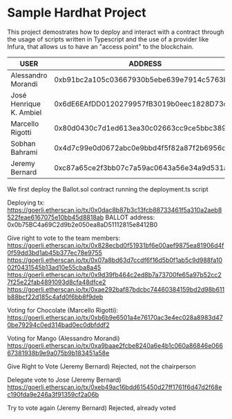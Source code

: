 # Sample Hardhat Project

This project demostrates how to deploy and interact with a contract through the usage of scripts
written in Typescript and the use of a provider like Infura, that allows us to have an "access point"
to the blockchain.

| USER                    | ADDRESS                                       |
|-------------------------|-----------------------------------------------|
| Alessandro Morandi      | 0xb91bc2a105c03667930b5ebe639e7914c5763bdb    |
| José Henrique K. Ambiel | 0x6dE6EAfDD0120279957fB3019b0eec1828D73cDa    |
| Marcello Rigotti        | 0x80d0430c7d1ed613ea30c02663cc9ce5bbc389a8    |
| Sobhan Bahrami          | 0x4d7c99e0d0672abc0e9bbd4f5f82a87f2b6956da    |
| Jeremy Bernard          | 0xc87a65ce2f3bb07c7a59ac0643a56e34a9d531a7    |

We first deploy the Ballot.sol contract running the deployment.ts script

Deploying tx: https://goerli.etherscan.io/tx/0x0dac8b87b3c13fcb88733461f5a310a2aeb8522feae6167075e10bb45d8818ab
BALLOT address: 0x0b75BC4a69C2d9b2e050ea8aD51112815e8412B0

Give right to vote to the team members:
https://goerli.etherscan.io/tx/0x828ecbd0f51931bf6e00aef9875ea81906d4f0f59dd3bd1ab45b377ec78e9755
https://goerli.etherscan.io/tx/0x07a8bd63d7ccdf6f16d5b0f1ab5c9d988fa1002f0431545b13ad10e55cba8a45
https://goerli.etherscan.io/tx/0x9d39fb464c2ed8b7a73700fe65a97b52cc27f25e22fab4891093d8cfa48dfce2
https://goerli.etherscan.io/tx/0xae292baf87bdcbc74460384159bd2d98b611b88bcf22d185c4afd0f6bb8f9deb

Voting for Chocolate (Marcello Rigotti):
https://goerli.etherscan.io/tx/0xb6b9e6501a4e76170ac3e4ec028a8983d470be79294c0ed314bad0ec0dbfddf2

Voting for Mango (Alessandro Morandi)
https://goerli.etherscan.io/tx/0xa9baae2fcbe8240a6e4b1c060a86846e06667381938b9e9a075b9b183451a58e

Give Right to Vote (Jeremy Bernard)
Rejected, not the chairperson

Delegate vote to Jose (Jeremy Bernard)
https://goerli.etherscan.io/tx/0xeb49ac16bdd615450d27ff1761f6d47d2f68ec190fda9e246a3f91359cf2a06b

Try to vote again (Jeremy Bernard)
Rejected, already voted

